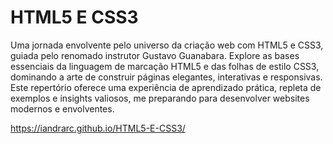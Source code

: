 # HTML5 E CSS3
Uma jornada envolvente pelo universo da criação web com HTML5 e CSS3, guiada pelo renomado instrutor Gustavo Guanabara. Explore as bases essenciais da linguagem de marcação HTML5 e das folhas de estilo CSS3, dominando a arte de construir páginas elegantes, interativas e responsivas. Este repertório oferece uma experiência de aprendizado prática, repleta de exemplos e insights valiosos, me preparando para desenvolver websites modernos e envolventes.

https://iandrarc.github.io/HTML5-E-CSS3/
